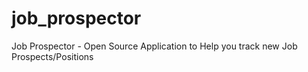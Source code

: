 # job_prospector
Job Prospector - Open Source Application to Help you track new Job Prospects/Positions
